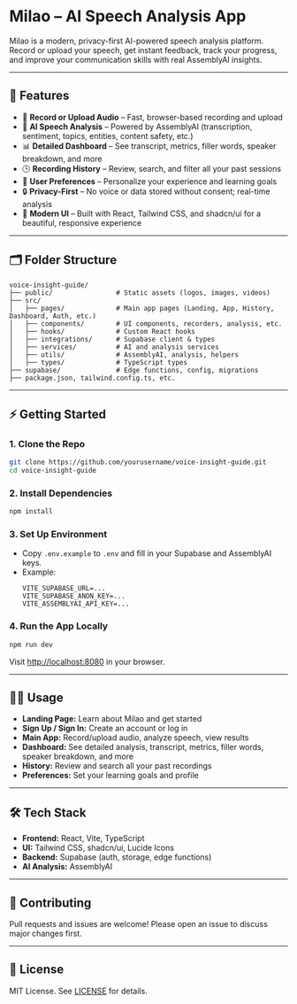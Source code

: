 # Milao – AI Speech Analysis App

Milao is a modern, privacy-first AI-powered speech analysis platform. Record or upload your speech, get instant feedback, track your progress, and improve your communication skills with real AssemblyAI insights.

---

## 🚀 Features

- 🎤 **Record or Upload Audio** – Fast, browser-based recording and upload
- 🤖 **AI Speech Analysis** – Powered by AssemblyAI (transcription, sentiment, topics, entities, content safety, etc.)
- 📊 **Detailed Dashboard** – See transcript, metrics, filler words, speaker breakdown, and more
- 🕒 **Recording History** – Review, search, and filter all your past sessions
- 👤 **User Preferences** – Personalize your experience and learning goals
- 🔒 **Privacy-First** – No voice or data stored without consent; real-time analysis
- 🦾 **Modern UI** – Built with React, Tailwind CSS, and shadcn/ui for a beautiful, responsive experience

---

## 🗂️ Folder Structure

```
voice-insight-guide/
├── public/                # Static assets (logos, images, videos)
├── src/
│   ├── pages/             # Main app pages (Landing, App, History, Dashboard, Auth, etc.)
│   ├── components/        # UI components, recorders, analysis, etc.
│   ├── hooks/             # Custom React hooks
│   ├── integrations/      # Supabase client & types
│   ├── services/          # AI and analysis services
│   ├── utils/             # AssemblyAI, analysis, helpers
│   ├── types/             # TypeScript types
├── supabase/              # Edge functions, config, migrations
├── package.json, tailwind.config.ts, etc.
```

---

## ⚡ Getting Started

### 1. **Clone the Repo**
```sh
git clone https://github.com/yourusername/voice-insight-guide.git
cd voice-insight-guide
```

### 2. **Install Dependencies**
```sh
npm install
```

### 3. **Set Up Environment**
- Copy `.env.example` to `.env` and fill in your Supabase and AssemblyAI keys.
- Example:
  ```env
  VITE_SUPABASE_URL=...
  VITE_SUPABASE_ANON_KEY=...
  VITE_ASSEMBLYAI_API_KEY=...
  ```

### 4. **Run the App Locally**
```sh
npm run dev
```
Visit [http://localhost:8080](http://localhost:8080) in your browser.

---

## 🧑‍💻 Usage

- **Landing Page:** Learn about Milao and get started
- **Sign Up / Sign In:** Create an account or log in
- **Main App:** Record/upload audio, analyze speech, view results
- **Dashboard:** See detailed analysis, transcript, metrics, filler words, speaker breakdown, and more
- **History:** Review and search all your past recordings
- **Preferences:** Set your learning goals and profile

---

## 🛠️ Tech Stack
- **Frontend:** React, Vite, TypeScript
- **UI:** Tailwind CSS, shadcn/ui, Lucide Icons
- **Backend:** Supabase (auth, storage, edge functions)
- **AI Analysis:** AssemblyAI

---

## 🤝 Contributing
Pull requests and issues are welcome! Please open an issue to discuss major changes first.

---

## 📄 License
MIT License. See [LICENSE](LICENSE) for details.
